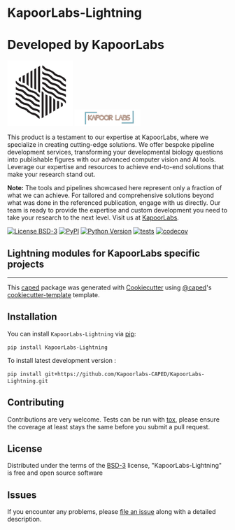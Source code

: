 # KapoorLabs-Lightning


# Developed by KapoorLabs


<img src="images/mtrack.png" alt="Logo1" width="150"/>
<img src="images/kapoorlablogo.png" alt="Logo2" width="150"/>

This product is a testament to our expertise at KapoorLabs, where we specialize in creating cutting-edge solutions. We offer bespoke pipeline development services, transforming your developmental biology questions into publishable figures with our advanced computer vision and AI tools. Leverage our expertise and resources to achieve end-to-end solutions that make your research stand out.

**Note:** The tools and pipelines showcased here represent only a fraction of what we can achieve. For tailored and comprehensive solutions beyond what was done in the referenced publication, engage with us directly. Our team is ready to provide the expertise and custom development you need to take your research to the next level. Visit us at [KapoorLabs](https://www.kapoorlabs.org/).



[![License BSD-3](https://img.shields.io/pypi/l/KapoorLabs-Lightning.svg?color=green)](https://github.com/Kapoorlabs-CAPED/KapoorLabs-Lightning/raw/main/LICENSE)
[![PyPI](https://img.shields.io/pypi/v/KapoorLabs-Lightning.svg?color=green)](https://pypi.org/project/KapoorLabs-Lightning)
[![Python Version](https://img.shields.io/pypi/pyversions/KapoorLabs-Lightning.svg?color=green)](https://python.org)
[![tests](https://github.com/Kapoorlabs-CAPED/KapoorLabs-Lightning/workflows/tests/badge.svg)](https://github.com/Kapoorlabs-CAPED/KapoorLabs-Lightning/actions)
[![codecov](https://codecov.io/gh/Kapoorlabs-CAPED/KapoorLabs-Lightning/branch/main/graph/badge.svg)](https://codecov.io/gh/Kapoorlabs-CAPED/KapoorLabs-Lightning)




## Lightning modules for KapoorLabs specific projects

----------------------------------

This [caped] package was generated with [Cookiecutter] using [@caped]'s [cookiecutter-template] template.



## Installation

You can install `KapoorLabs-Lightning` via [pip]:

    pip install KapoorLabs-Lightning



To install latest development version :

    pip install git+https://github.com/Kapoorlabs-CAPED/KapoorLabs-Lightning.git


## Contributing

Contributions are very welcome. Tests can be run with [tox], please ensure
the coverage at least stays the same before you submit a pull request.

## License

Distributed under the terms of the [BSD-3] license,
"KapoorLabs-Lightning" is free and open source software

## Issues

If you encounter any problems, please [file an issue] along with a detailed description.


[pip]: https://pypi.org/project/pip/
[caped]: https://github.com/Kapoorlabs-CAPED
[Cookiecutter]: https://github.com/audreyr/cookiecutter
[@caped]: https://github.com/Kapoorlabs-CAPED
[MIT]: http://opensource.org/licenses/MIT
[BSD-3]: http://opensource.org/licenses/BSD-3-Clause
[GNU GPL v3.0]: http://www.gnu.org/licenses/gpl-3.0.txt
[GNU LGPL v3.0]: http://www.gnu.org/licenses/lgpl-3.0.txt
[Apache Software License 2.0]: http://www.apache.org/licenses/LICENSE-2.0
[Mozilla Public License 2.0]: https://www.mozilla.org/media/MPL/2.0/index.txt
[cookiecutter-template]: https://github.com/Kapoorlabs-CAPED/cookiecutter-template

[file an issue]: https://github.com/Kapoorlabs-CAPED/KapoorLabs-Lightning/issues

[caped]: https://github.com/Kapoorlabs-CAPED/
[tox]: https://tox.readthedocs.io/en/latest/
[pip]: https://pypi.org/project/pip/
[PyPI]: https://pypi.org/
